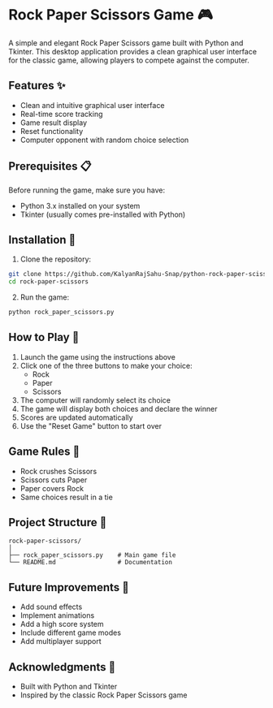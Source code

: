 # Rock Paper Scissors Game 🎮

A simple and elegant Rock Paper Scissors game built with Python and Tkinter. This desktop application provides a clean graphical user interface for the classic game, allowing players to compete against the computer.

## Features ✨

- Clean and intuitive graphical user interface
- Real-time score tracking
- Game result display
- Reset functionality
- Computer opponent with random choice selection

## Prerequisites 📋

Before running the game, make sure you have:

- Python 3.x installed on your system
- Tkinter (usually comes pre-installed with Python)

## Installation 🚀

1. Clone the repository:
```bash
git clone https://github.com/KalyanRajSahu-Snap/python-rock-paper-scissors.git
cd rock-paper-scissors
```

2. Run the game:
```bash
python rock_paper_scissors.py
```

## How to Play 🎯

1. Launch the game using the instructions above
2. Click one of the three buttons to make your choice:
   - Rock
   - Paper
   - Scissors
3. The computer will randomly select its choice
4. The game will display both choices and declare the winner
5. Scores are updated automatically
6. Use the "Reset Game" button to start over

## Game Rules 📜

- Rock crushes Scissors
- Scissors cuts Paper
- Paper covers Rock
- Same choices result in a tie

## Project Structure 📁

```
rock-paper-scissors/
│
├── rock_paper_scissors.py    # Main game file
└── README.md                 # Documentation
```

## Future Improvements 🚀

- Add sound effects
- Implement animations
- Add a high score system
- Include different game modes
- Add multiplayer support

## Acknowledgments 🙏

- Built with Python and Tkinter
- Inspired by the classic Rock Paper Scissors game
